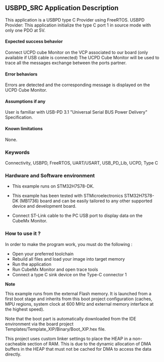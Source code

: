 
## <b>USBPD_SRC Application Description</b>

This application is a USBPD type C Provider using FreeRTOS.
USBPD Provider: This application initialize the type C port 1 in source mode with only one PDO at 5V.

####  <b>Expected success behavior</b>
Connect UCPD cube Monitor on the VCP associated to our board (only available if USB cable is connected)
The UCPD Cube Monitor will be used to trace all the messages exchange between the ports partner.

#### <b>Error behaviors</b>

Errors are detected and the corresponding message is displayed on the UCPD Cube Monitor.

#### <b>Assumptions if any</b>

User is familiar with USB-PD 3.1 "Universal Serial BUS Power Delivery" Specification.

#### <b>Known limitations</b>
None.

### <b>Keywords</b>

Connectivity, USBPD, FreeRTOS, UART/USART, USB_PD_Lib, UCPD, Type C

### <b>Hardware and Software environment</b>

  - This example runs on STM32H7S78-DK.

  - This example has been tested with STMicroelectronics STM32H7S78-DK (MB1736)
    board and can be easily tailored to any other supported device
    and development board.

  - Connect ST-Link cable to the PC USB port to display data on the CubeMx Monitor.
	
### <b>How to use it ?</b>

In order to make the program work, you must do the following :

 - Open your preferred toolchain
 - Rebuild all files and load your image into target memory
 - Run the application
 - Run CubeMx Monitor and open trace tools
 - Connect a type C sink device on the Type-C connector 1

<b>Note</b>

   This example runs from the external Flash memory. It is launched from a first boot stage and inherits from this
   boot project configuration (caches, MPU regions, system clock at 600 MHz and external memory interface at the 
   highest speed). 

   Note that the boot part is automatically downloaded from the IDE environment via the board 
   project Templates/Template_XIP/Binary/Boot_XIP.hex file. 

   This project uses custom linker settings to place the HEAP in a non-cacheable section of RAM. This is due to
   the dynamic allocation of DMA buffers in the HEAP that must not be cached for DMA to access the data directly.
